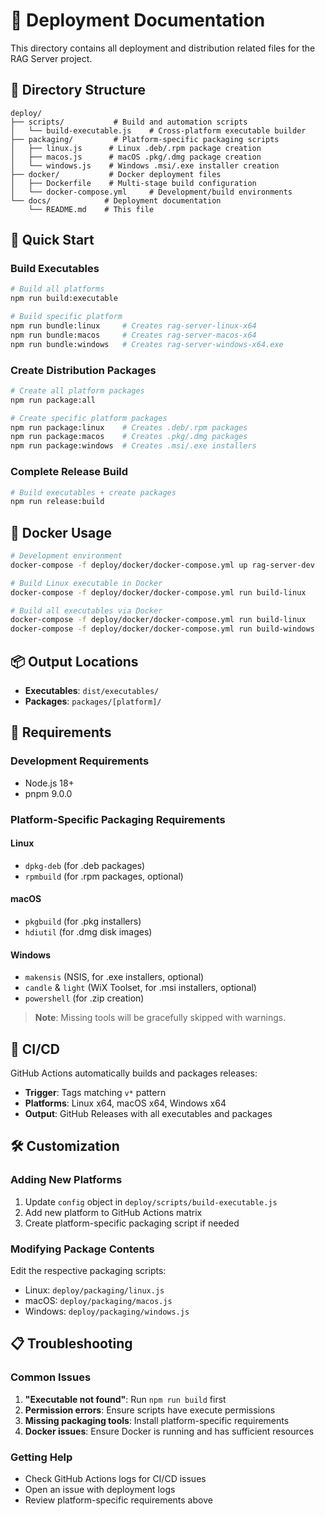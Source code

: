 # 🚀 Deployment Documentation

This directory contains all deployment and distribution related files for the RAG Server project.

## 📁 Directory Structure

```
deploy/
├── scripts/           # Build and automation scripts
│   └── build-executable.js    # Cross-platform executable builder
├── packaging/         # Platform-specific packaging scripts  
│   ├── linux.js      # Linux .deb/.rpm package creation
│   ├── macos.js      # macOS .pkg/.dmg package creation
│   └── windows.js    # Windows .msi/.exe installer creation
├── docker/           # Docker deployment files
│   ├── Dockerfile    # Multi-stage build configuration
│   └── docker-compose.yml     # Development/build environments
└── docs/            # Deployment documentation
    └── README.md    # This file
```

## 🎯 Quick Start

### Build Executables

```bash
# Build all platforms
npm run build:executable

# Build specific platform
npm run bundle:linux     # Creates rag-server-linux-x64
npm run bundle:macos     # Creates rag-server-macos-x64  
npm run bundle:windows   # Creates rag-server-windows-x64.exe
```

### Create Distribution Packages

```bash
# Create all platform packages
npm run package:all

# Create specific platform packages
npm run package:linux    # Creates .deb/.rpm packages
npm run package:macos    # Creates .pkg/.dmg packages  
npm run package:windows  # Creates .msi/.exe installers
```

### Complete Release Build

```bash
# Build executables + create packages
npm run release:build
```

## 🐳 Docker Usage

```bash
# Development environment
docker-compose -f deploy/docker/docker-compose.yml up rag-server-dev

# Build Linux executable in Docker
docker-compose -f deploy/docker/docker-compose.yml run build-linux

# Build all executables via Docker
docker-compose -f deploy/docker/docker-compose.yml run build-linux
docker-compose -f deploy/docker/docker-compose.yml run build-windows
```

## 📦 Output Locations

- **Executables**: `dist/executables/`
- **Packages**: `packages/[platform]/`

## 🔧 Requirements

### Development Requirements
- Node.js 18+ 
- pnpm 9.0.0

### Platform-Specific Packaging Requirements

#### Linux
- `dpkg-deb` (for .deb packages)
- `rpmbuild` (for .rpm packages, optional)

#### macOS  
- `pkgbuild` (for .pkg installers)
- `hdiutil` (for .dmg disk images)

#### Windows
- `makensis` (NSIS, for .exe installers, optional)
- `candle` & `light` (WiX Toolset, for .msi installers, optional)
- `powershell` (for .zip creation)

> **Note**: Missing tools will be gracefully skipped with warnings.

## 🚀 CI/CD

GitHub Actions automatically builds and packages releases:

- **Trigger**: Tags matching `v*` pattern
- **Platforms**: Linux x64, macOS x64, Windows x64
- **Output**: GitHub Releases with all executables and packages

## 🛠️ Customization

### Adding New Platforms

1. Update `config` object in `deploy/scripts/build-executable.js`
2. Add new platform to GitHub Actions matrix
3. Create platform-specific packaging script if needed

### Modifying Package Contents

Edit the respective packaging scripts:
- Linux: `deploy/packaging/linux.js`
- macOS: `deploy/packaging/macos.js`  
- Windows: `deploy/packaging/windows.js`

## 📋 Troubleshooting

### Common Issues

1. **"Executable not found"**: Run `npm run build` first
2. **Permission errors**: Ensure scripts have execute permissions
3. **Missing packaging tools**: Install platform-specific requirements
4. **Docker issues**: Ensure Docker is running and has sufficient resources

### Getting Help

- Check GitHub Actions logs for CI/CD issues
- Open an issue with deployment logs
- Review platform-specific requirements above